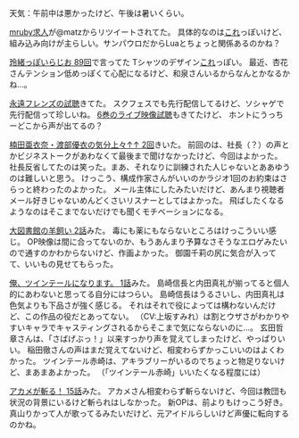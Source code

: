 天気：午前中は悪かったけど、午後は暑いくらい。

[mruby求人](https://twitter.com/scalone/status/518128314385702912)が@matzからリツイートされてた。
具体的なのは[これ](https://docs.google.com/document/d/11Nwh_COt9twthUud-WnNCPM090rMlNoq28wfegadSOA/edit)っぽいけど、
組み込み向けが主らしい。サンパウロだからLuaとちょっと関係あるのかね？

[玲緒っぽいらじお 89回](http://www.nicovideo.jp/watch/sm24668283)で言ってた
Tシャツのデザイン[これ](http://utme.uniqlo.com/t/MwEJQQk)っぽい。
最近、杏花さんテンション低めっぽくて心配になるけど、和泉さんいるからなんとかなるかね...。

[永遠フレンズの試聴](http://www.nicovideo.jp/watch/1413286147)きてた。
スクフェスでも先行配信してるけど、ソシャゲで先行配信って珍しいね。
[6巻のライブ映像試聴](http://www.nicovideo.jp/watch/1413261985)もきてたけど、
ホントにうっちーどこから声が出てるの？

[楠田亜衣奈・渡部優衣の気分上々↑↑ 2回](http://www.nicovideo.jp/watch/1413359653)きいた。
前回のは、社長（？）の声とかビジネストークがあわなくて最後まで聞けなかったけど、今回はよかった。
社長反省してたのは笑った。まあ、それなりに訓練された人じゃないとああゆうのは難しいと思う。
けっこう、構成作家さんがいいのかラジオ1回のお約束はさらっと終わったのよかった。
メール主体にしたみたいだけど、あんまり視聴者メール好きじゃないめんどくさいリスナーとしてはよかった。
飛ばしたくなるようなのはそこまでないだけでも聞くモチベーションになる。

[大図書館の羊飼い 2話](http://www.nicovideo.jp/watch/1413276670)みた。
毒にも薬にもならないところはけっこういい感じ。
OP映像は間に合ってないのか、もうあんまり予算なさそうなエロゲみたいので通すのかわからないけど、作画よかった。
御園千莉の尻に気合が入ってて、いいもの見せてもらった。

[俺、ツインテールになります。 1話](http://www.nicovideo.jp/watch/1413284668)みた。
島崎信長と内田真礼が揃ってると個人的にあわないと思ってる自分にはつらい。
島崎信長はうるさいし、内田真礼は色気よりも下品さが強く感じる。
それはそれで役によっては構わないんだけど、この作品の役だとあってない。
（CV:上坂すみれ）は割とウザさがわかりやすいキャラでキャスティングされるからそこまで気にならないのに...。
玄田哲章さんは、「さばげぶっ！」以来すっかり声を覚えてしまったけど、やっぱりいい。
稲田徹さんの声はまだ覚えてないけど、相変わらずかっこいいのはよくわかった。
ツインテール赤崎は、アキラブリーがいるのでちょっと物足りないけど、まあまあよかった。
（「ツインテール赤崎」いいたくなる程度には）

[アカメが斬る！ 15話](http://www.nicovideo.jp/watch/1412848104)みた。
アカメさん相変わらず斬らないけど、今回は教団も状況の背景にいるけど斬られはしなかった。
新OPは、前よりもけっこう好き。
真山りかって人が歌ってるみたいだけど、元アイドルらしいけど声優に転向するのかね。
